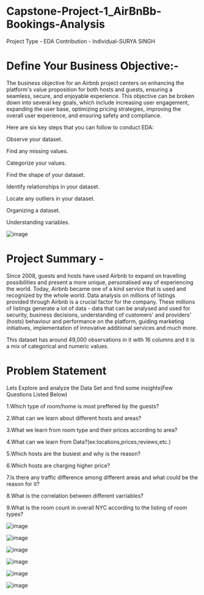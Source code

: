 # Capstone-Project-1_AirBnBb-Bookings-Analysis
Project Type - EDA
Contribution - Individual-SURYA SINGH

# Define Your Business Objective:-

The business objective for an Airbnb project centers on enhancing the platform's value proposition for both hosts and guests, ensuring a seamless, secure, and enjoyable experience. This objective can be broken down into several key goals, which include increasing user engagement, expanding the user base, optimizing pricing strategies, improving the overall user experience, and ensuring safety and compliance.

Here are six key steps that you can follow to conduct EDA:

Observe your dataset.

Find any missing values.

Categorize your values.

Find the shape of your dataset.

Identify relationships in your dataset.

Locate any outliers in your dataset.

Organizing a dataset.

Understanding variables.

![image](https://github.com/surya333356/Capstone-Project-1_AirBnBb-Bookings-Analysis/assets/171321317/feb84554-a073-4fa9-9cf7-100f0a7d137a)

# Project Summary -

Since 2008, guests and hosts have used Airbnb to expand on travelling possibilities and present a more unique, personalised way of experiencing the world. Today, Airbnb became one of a kind service that is used and recognized by the whole world. Data analysis on millions of listings provided through Airbnb is a crucial factor for the company. These millions of listings generate a lot of data - data that can be analysed and used for security, business decisions, understanding of customers' and providers' (hosts) behaviour and performance on the platform, guiding marketing initiatives, implementation of innovative additional services and much more.

This dataset has around 49,000 observations in it with 16 columns and it is a mix of categorical and numeric values.

# Problem Statement

Lets Explore and analyze the Data Set and find some insights(Few Questions Listed Below)

1.Which type of room/home is most preffered by the guests?

2.What can we learn about different hosts and areas?

3.What we learn from room type and their prices according to area?

4.What can we learn from Data?(ex:locations,prices,reviews,etc.)

5.Which hosts are the busiest and why is the reason?

6.Which hosts are charging higher price?

7.Is there any traffic difference among different areas and what could be the reason for it?

8.What is the correlation between different varriables?

9.What is the room count in overall NYC according to the listing of room types?

![image](https://github.com/user-attachments/assets/cc3d809f-32c0-4e25-a064-38f314c8c74b)

![image](https://github.com/user-attachments/assets/1e2c2539-c74d-434f-8969-bbe3143d3ff0)

![image](https://github.com/user-attachments/assets/5063d29e-99f8-44f7-ba08-faf48c6be84a)

![image](https://github.com/user-attachments/assets/2c81a802-57d8-429d-b085-11ac9bb7ed29)

![image](https://github.com/user-attachments/assets/e253c25b-c4cb-49cb-b0ad-ca61cad1bcf0)

![image](https://github.com/user-attachments/assets/9fbc7174-5fd9-459c-bd35-86c3897f54ba)








